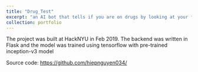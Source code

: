 ```yaml
---
title: "Drug_Test"
excerpt: "an AI bot that tells if you are on drugs by looking at your face"
collection: portfolio
---
```


The project was built at HackNYU in Feb 2019. The backend was written in Flask and the model was trained using tensorflow with pre-trained inception-v3 model

Source code: https://github.com/hiepnguyen034/
